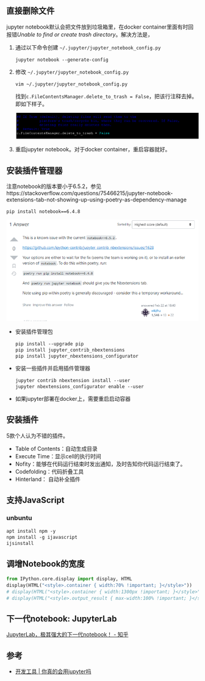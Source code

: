 

## 直接删除文件

jupyter notebook默认会把文件放到垃圾箱里，在docker container里面有时回报错*Unable to find or create trash directory*。解决方法是，

1. 通过以下命令创建 `~/.jupyter/jupyter_notebook_config.py`

   ~~~
   jupyter notebook --generate-config
   ~~~

2. 修改  `~/.jupyter/jupyter_notebook_config.py`

   ~~~
   vim ~/.jupyter/jupyter_notebook_config.py
   ~~~

   找到`c.FileContentsManager.delete_to_trash = False`，把该行注释去掉。即如下样子。

   ![image-20211206175338928](images/image-20211206175338928.png)

3. 重启jupyter notebook。对于docker container，重启容器就好。

## 安装插件管理器

注意notebook的版本要小于6.5.2，参见https://stackoverflow.com/questions/75466215/jupyter-notebook-extensions-tab-not-showing-up-using-poetry-as-dependency-manage

~~~shell
pip install notebook==6.4.8
~~~



![image-20230428175549576](images/image-20230428175549576.png)

- 安装插件管理包

  ~~~shell
  pip install --upgrade pip
  pip install jupyter_contrib_nbextensions
  pip install jupyter_nbextensions_configurator
  ~~~

- 安装一些插件并启用插件管理器

  ~~~shell
  jupyter contrib nbextension install --user 
  jupyter nbextensions_configurator enable --user
  ~~~

- 如果jupyter部署在docker上，需要重启启动容器

## 安装插件

5款个人认为不错的插件。

- Table of Contents：自动生成目录
- Execute Time：显示cell的执行时间
- Nofity：能够在代码运行结束时发出通知，及时告知你代码运行结束了。
- Codefolding：代码折叠工具
- Hinterland： 自动补全插件

## 支持JavaScript

### unbuntu

~~~shell
apt install npm -y
npm install -g ijavascript
ijsinstall
~~~

## 调增Notebook的宽度

~~~python
from IPython.core.display import display, HTML
display(HTML("<style>.container { width:70% !important; }</style>"))
# display(HTML("<style>.container { width:1300px !important; }</style>"))
# display(HTML("<style>.output_result { max-width:100% !important; }</style>"))
~~~

## 下一代notebook: JupyterLab

[JupyterLab，极其强大的下一代notebook！ - 知乎](https://zhuanlan.zhihu.com/p/87403131)

## 参考

- [开发工具 | 你真的会用jupyter吗](https://zhuanlan.zhihu.com/p/83252017)